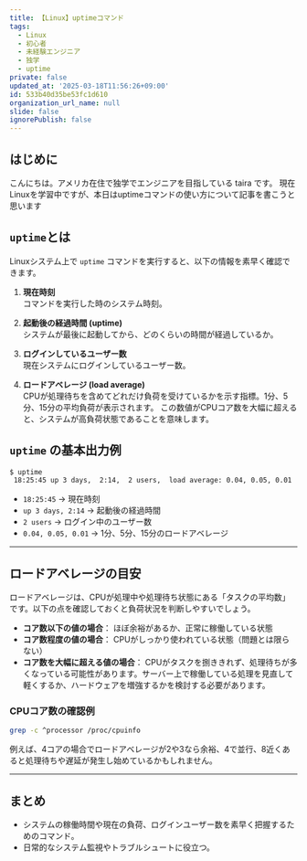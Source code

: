 ```yaml
---
title: 【Linux】uptimeコマンド
tags:
  - Linux
  - 初心者
  - 未経験エンジニア
  - 独学
  - uptime
private: false
updated_at: '2025-03-18T11:56:26+09:00'
id: 533b40d35be53fc1d610
organization_url_name: null
slide: false
ignorePublish: false
---
```


## はじめに

こんにちは。アメリカ在住で独学でエンジニアを目指している taira です。
現在Linuxを学習中ですが、本日はuptimeコマンドの使い方について記事を書こうと思います

## `uptime`とは

Linuxシステム上で `uptime` コマンドを実行すると、以下の情報を素早く確認できます。

1. **現在時刻**\
   コマンドを実行した時のシステム時刻。

2. **起動後の経過時間 (uptime)**\
   システムが最後に起動してから、どのくらいの時間が経過しているか。

3. **ログインしているユーザー数**\
   現在システムにログインしているユーザー数。

4. **ロードアベレージ (load average)**\
   CPUが処理待ちを含めてどれだけ負荷を受けているかを示す指標。1分、5分、15分の平均負荷が表示されます。
   この数値がCPUコア数を大幅に超えると、システムが高負荷状態であることを意味します。

## `uptime` の基本出力例

```bash
$ uptime
 18:25:45 up 3 days,  2:14,  2 users,  load average: 0.04, 0.05, 0.01
```

- `18:25:45` → 現在時刻
- `up 3 days, 2:14` → 起動後の経過時間
- `2 users` → ログイン中のユーザー数
- `0.04, 0.05, 0.01` → 1分、5分、15分のロードアベレージ

---

## ロードアベレージの目安

ロードアベレージは、CPUが処理中や処理待ち状態にある「タスクの平均数」です。以下の点を確認しておくと負荷状況を判断しやすいでしょう。

- **コア数以下の値の場合**： ほぼ余裕があるか、正常に稼働している状態
- **コア数程度の値の場合**： CPUがしっかり使われている状態（問題とは限らない）
- **コア数を大幅に超える値の場合**： CPUがタスクを捌ききれず、処理待ちが多くなっている可能性があります。サーバー上で稼働している処理を見直して軽くするか、ハードウェアを増強するかを検討する必要があります。



### CPUコア数の確認例

```bash
grep -c ^processor /proc/cpuinfo
```

例えば、4コアの場合でロードアベレージが2や3なら余裕、4で並行、8近くあると処理待ちや遅延が発生し始めているかもしれません。

---

## まとめ

- システムの稼働時間や現在の負荷、ログインユーザー数を素早く把握するためのコマンド。
- 日常的なシステム監視やトラブルシュートに役立つ。

